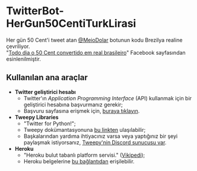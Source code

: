 # TwitterBot-HerGun50CentiTurkLirasi
Her gün 50 Cent'i tweet atan <a href="https://twitter.com/MeioDolar" target="_blank">@MeioDolar</a> botunun kodu Brezilya realine çevriliyor.<br>
"<a href="https://www.facebook.com/50centemreais" target="_blank">Todo dia o 50 Cent convertido em real brasileiro</a>" Facebook sayfasından esinlenilmiştir.

## Kullanılan ana araçlar
* **Twitter geliştirici hesabı**
	* Twitter'ın *Application Programming Interface* (API) kullanmak için bir geliştirici hesabına başvurmanız gerekir;
	* Başvuru sayfasına erişmek için, [buraya tıklayın](https://developer.twitter.com/en/apply-for-access).
* **Tweepy Libraries**
	* "Twitter for Python!";
	* Tweepy dokümantasyonuna [bu linkten](http://docs.tweepy.org/en/latest/) ulaşılabilir;
	* Başkalarından yardıma ihtiyacınız varsa veya yaptığınız bir şeyi paylaşmak istiyorsanız, [Tweepy'nin Discord sunucusu var](https://discord.gg/bJvqnhg).
* **Heroku**
	* "Heroku bulut tabanlı platform servisi." ([Vikipedi](https://tr.wikipedia.org/wiki/Heroku));
	* Heroku belgelerine [bu bağlantıdan](https://devcenter.heroku.com/) erişilebilir.
